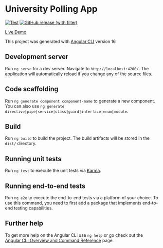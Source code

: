 # University Polling App
[![Test](https://github.com/unipoll/angular/actions/workflows/test.yaml/badge.svg)](https://github.com/unipoll/angular/actions/workflows/test.yaml)
[![GitHub release (with filter)](https://img.shields.io/github/v/release/unipoll/angular)](https://github.com/unipoll/angular/releases)

[Live Demo](https://app.unipoll.cc)

This project was generated with [Angular CLI](https://github.com/angular/angular-cli) version 16

## Development server

Run `ng serve` for a dev server. Navigate to `http://localhost:4200/`. The application will automatically reload if you change any of the source files.

## Code scaffolding

Run `ng generate component component-name` to generate a new component. You can also use `ng generate directive|pipe|service|class|guard|interface|enum|module`.

## Build

Run `ng build` to build the project. The build artifacts will be stored in the `dist/` directory.

## Running unit tests

Run `ng test` to execute the unit tests via [Karma](https://karma-runner.github.io).

## Running end-to-end tests

Run `ng e2e` to execute the end-to-end tests via a platform of your choice. To use this command, you need to first add a package that implements end-to-end testing capabilities.

## Further help

To get more help on the Angular CLI use `ng help` or go check out the [Angular CLI Overview and Command Reference](https://angular.io/cli) page.
